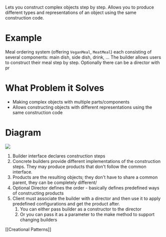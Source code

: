 Lets you construct complex objects step by step. Allows you to produce different types and representations of an object using the same construction code.

# Example
Meal ordering system (offering `VeganMeal`, `MeatMeal`) each consisting of several components: main dish, side dish, drink, ... The builder allows users to construct their meal step by step. Optionally there can be a director with pr

# What Problem it Solves
- Making complex objects with multiple parts/components
- Allows constructing objects with different representations using the same construction code

# Diagram

![](https://i.imgur.com/em7Ytlc.png)
1. Builder interface declares construction steps
2. Concrete builders provide different implementations of the construction steps. They may produce products that don't follow the common interface.
3. Products are the resulting objects; they don't have to share a common parent, they can be completely different/
4. Optional Director defines the order - basically defines predefined ways of constructing products
5. Client must associate the builder with a director and then use it to apply predefined configurations and get the product after.
	1. You can either pass builder as a constructor to the director
	2. Or you can pass it as a parameter to the make method to support changing builders

[[Creational Patterns]]